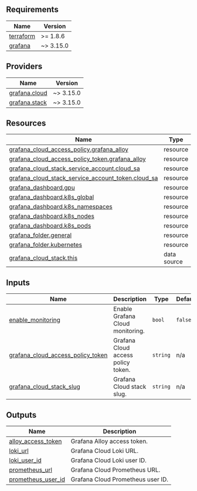 <!-- BEGIN_TF_DOCS -->
## Requirements

| Name | Version |
|------|---------|
| <a name="requirement_terraform"></a> [terraform](#requirement\_terraform) | >= 1.8.6 |
| <a name="requirement_grafana"></a> [grafana](#requirement\_grafana) | ~> 3.15.0 |

## Providers

| Name | Version |
|------|---------|
| <a name="provider_grafana.cloud"></a> [grafana.cloud](#provider\_grafana.cloud) | ~> 3.15.0 |
| <a name="provider_grafana.stack"></a> [grafana.stack](#provider\_grafana.stack) | ~> 3.15.0 |

## Resources

| Name | Type |
|------|------|
| [grafana_cloud_access_policy.grafana_alloy](https://registry.terraform.io/providers/grafana/grafana/latest/docs/resources/cloud_access_policy) | resource |
| [grafana_cloud_access_policy_token.grafana_alloy](https://registry.terraform.io/providers/grafana/grafana/latest/docs/resources/cloud_access_policy_token) | resource |
| [grafana_cloud_stack_service_account.cloud_sa](https://registry.terraform.io/providers/grafana/grafana/latest/docs/resources/cloud_stack_service_account) | resource |
| [grafana_cloud_stack_service_account_token.cloud_sa](https://registry.terraform.io/providers/grafana/grafana/latest/docs/resources/cloud_stack_service_account_token) | resource |
| [grafana_dashboard.gpu](https://registry.terraform.io/providers/grafana/grafana/latest/docs/resources/dashboard) | resource |
| [grafana_dashboard.k8s_global](https://registry.terraform.io/providers/grafana/grafana/latest/docs/resources/dashboard) | resource |
| [grafana_dashboard.k8s_namespaces](https://registry.terraform.io/providers/grafana/grafana/latest/docs/resources/dashboard) | resource |
| [grafana_dashboard.k8s_nodes](https://registry.terraform.io/providers/grafana/grafana/latest/docs/resources/dashboard) | resource |
| [grafana_dashboard.k8s_pods](https://registry.terraform.io/providers/grafana/grafana/latest/docs/resources/dashboard) | resource |
| [grafana_folder.general](https://registry.terraform.io/providers/grafana/grafana/latest/docs/resources/folder) | resource |
| [grafana_folder.kubernetes](https://registry.terraform.io/providers/grafana/grafana/latest/docs/resources/folder) | resource |
| [grafana_cloud_stack.this](https://registry.terraform.io/providers/grafana/grafana/latest/docs/data-sources/cloud_stack) | data source |

## Inputs

| Name | Description | Type | Default | Required |
|------|-------------|------|---------|:--------:|
| <a name="input_enable_monitoring"></a> [enable\_monitoring](#input\_enable\_monitoring) | Enable Grafana Cloud monitoring. | `bool` | `false` | no |
| <a name="input_grafana_cloud_access_policy_token"></a> [grafana\_cloud\_access\_policy\_token](#input\_grafana\_cloud\_access\_policy\_token) | Grafana Cloud access policy token. | `string` | n/a | yes |
| <a name="input_grafana_cloud_stack_slug"></a> [grafana\_cloud\_stack\_slug](#input\_grafana\_cloud\_stack\_slug) | Grafana Cloud stack slug. | `string` | n/a | yes |

## Outputs

| Name | Description |
|------|-------------|
| <a name="output_alloy_access_token"></a> [alloy\_access\_token](#output\_alloy\_access\_token) | Grafana Alloy access token. |
| <a name="output_loki_url"></a> [loki\_url](#output\_loki\_url) | Grafana Cloud Loki URL. |
| <a name="output_loki_user_id"></a> [loki\_user\_id](#output\_loki\_user\_id) | Grafana Cloud Loki user ID. |
| <a name="output_prometheus_url"></a> [prometheus\_url](#output\_prometheus\_url) | Grafana Cloud Prometheus URL. |
| <a name="output_prometheus_user_id"></a> [prometheus\_user\_id](#output\_prometheus\_user\_id) | Grafana Cloud Prometheus user ID. |
<!-- END_TF_DOCS -->
